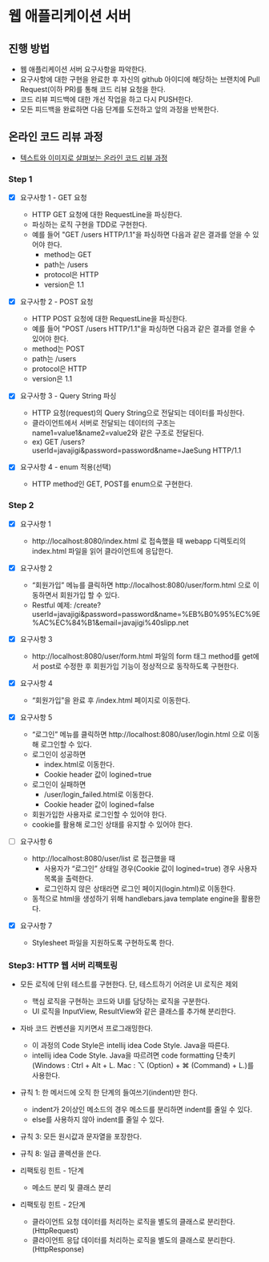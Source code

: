 # 웹 애플리케이션 서버
## 진행 방법
* 웹 애플리케이션 서버 요구사항을 파악한다.
* 요구사항에 대한 구현을 완료한 후 자신의 github 아이디에 해당하는 브랜치에 Pull Request(이하 PR)를 통해 코드 리뷰 요청을 한다.
* 코드 리뷰 피드백에 대한 개선 작업을 하고 다시 PUSH한다.
* 모든 피드백을 완료하면 다음 단계를 도전하고 앞의 과정을 반복한다.

## 온라인 코드 리뷰 과정
* [텍스트와 이미지로 살펴보는 온라인 코드 리뷰 과정](https://github.com/next-step/nextstep-docs/tree/master/codereview)


### Step 1
- [x] 요구사항 1 - GET 요청
  - HTTP GET 요청에 대한 RequestLine을 파싱한다.
  - 파싱하는 로직 구현을 TDD로 구현한다.
  - 예를 들어 "GET /users HTTP/1.1"을 파싱하면 다음과 같은 결과를 얻을 수 있어야 한다.
    - method는 GET
    - path는 /users
    - protocol은 HTTP
    - version은 1.1

- [x] 요구사항 2 - POST 요청
  - HTTP POST 요청에 대한 RequestLine을 파싱한다.
  - 예를 들어 "POST /users HTTP/1.1"을 파싱하면 다음과 같은 결과를 얻을 수 있어야 한다.
  - method는 POST
  - path는 /users
  - protocol은 HTTP
  - version은 1.1
  
- [x] 요구사항 3 - Query String 파싱
  - HTTP 요청(request)의 Query String으로 전달되는 데이터를 파싱한다.
  - 클라이언트에서 서버로 전달되는 데이터의 구조는 name1=value1&name2=value2와 같은 구조로 전달된다.
  - ex) GET /users?userId=javajigi&password=password&name=JaeSung HTTP/1.1

- [x] 요구사항 4 - enum 적용(선택)
  - HTTP method인 GET, POST를 enum으로 구현한다.

### Step 2
- [x] 요구사항 1 
  - http://localhost:8080/index.html 로 접속했을 때 webapp 디렉토리의 index.html 파일을 읽어 클라이언트에 응답한다.

- [x] 요구사항 2
  - “회원가입” 메뉴를 클릭하면 http://localhost:8080/user/form.html 으로 이동하면서 회원가입 할 수 있다.
  - Restful 예제: /create?userId=javajigi&password=password&name=%EB%B0%95%EC%9E%AC%EC%84%B1&email=javajigi%40slipp.net

- [x] 요구사항 3
  - http://localhost:8080/user/form.html 파일의 form 태그 method를 get에서 post로 수정한 후 회원가입 기능이 정상적으로 동작하도록 구현한다.

- [x] 요구사항 4
  - “회원가입”을 완료 후 /index.html 페이지로 이동한다.

- [x] 요구사항 5
  - “로그인” 메뉴를 클릭하면 http://localhost:8080/user/login.html 으로 이동해 로그인할 수 있다. 
  - 로그인이 성공하면 
    - index.html로 이동한다.
    - Cookie header 값이 logined=true
  - 로그인이 실패하면 
    - /user/login_failed.html로 이동한다.
    - Cookie header 값이 logined=false
  - 회원가입한 사용자로 로그인할 수 있어야 한다. 
  - cookie를 활용해 로그인 상태를 유지할 수 있어야 한다.

- [ ] 요구사항 6
  - http://localhost:8080/user/list 로 접근했을 때 
    - 사용자가 “로그인” 상태일 경우(Cookie 값이 logined=true) 경우 사용자 목록을 출력한다. 
    - 로그인하지 않은 상태라면 로그인 페이지(login.html)로 이동한다.
  - 동적으로 html을 생성하기 위해 handlebars.java template engine을 활용한다.

- [x] 요구사항 7
  - Stylesheet 파일을 지원하도록 구현하도록 한다.

### Step3: HTTP 웹 서버 리팩토링

- 모든 로직에 단위 테스트를 구현한다. 단, 테스트하기 어려운 UI 로직은 제외
  - 핵심 로직을 구현하는 코드와 UI를 담당하는 로직을 구분한다.
  - UI 로직을 InputView, ResultView와 같은 클래스를 추가해 분리한다.
- 자바 코드 컨벤션을 지키면서 프로그래밍한다.
  - 이 과정의 Code Style은 intellij idea Code Style. Java을 따른다.
  - intellij idea Code Style. Java을 따르려면 code formatting 단축키(Windows : Ctrl + Alt + L. Mac : ⌥ (Option) + ⌘ (Command) + L.)를 사용한다.
- 규칙 1: 한 메서드에 오직 한 단계의 들여쓰기(indent)만 한다.
  - indent가 2이상인 메소드의 경우 메소드를 분리하면 indent를 줄일 수 있다.
  - else를 사용하지 않아 indent를 줄일 수 있다.
- 규칙 3: 모든 원시값과 문자열을 포장한다.
- 규칙 8: 일급 콜렉션을 쓴다.

- 리팩토링 힌트 - 1단계 
  - 메소드 분리 및 클래스 분리
- 리팩토링 힌트 - 2단계
  - 클라이언트 요청 데이터를 처리하는 로직을 별도의 클래스로 분리한다.(HttpRequest)
  - 클라이언트 응답 데이터를 처리하는 로직을 별도의 클래스로 분리한다.(HttpResponse)